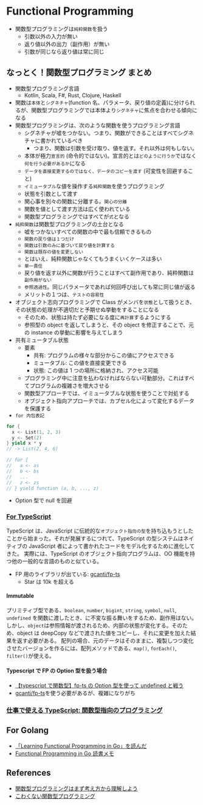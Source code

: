 # Functional Programming

- 関数型プログラミングは`純粋関数`を扱う
  - 引数以外の入力が無い
  - 返り値以外の出力（副作用）が無い
  - 引数が同じなら返り値は常に同じ

## なっとく！関数型プログラミング まとめ

- 関数型プログラミング言語
  - Kotlin, Scala, F#, Rust, Clojure, Haskell
- 関数は`本体`と`シグネチャ`(function 名、パラメータ、戻り値の定義)に分けられるが、関数型プログラミングでは本体より`シグネチャ`に焦点を合わせる傾向になる
- 関数型プログラミングは、次のような関数を使うプログラミング言語
  - シグネチャが嘘をつかない。つまり、関数ができることはすべてシグネチャに書かれているべき
    - つまり、関数は引数を受け取り、値を返す。それ以外は何もしない。
  - 本体が極力`宣言的` (命令的ではない)。宣言的とは`どのように行うか`ではなく`何を行う必要があるか`になる
  - `データを直接変更するのではなく、データのコピーを渡す` (可変性を回避すること)
  - `イミュータブル`な値を操作する`純粋関数`を使うプログラミング
  - 状態を引数として渡す
  - 関心事を別々の関数に分離する。`関心の分離`
  - 関数を値として渡す方法は広く使われている
  - 関数型プログラミングではすべてが`式`となる
- `純粋関数`は関数型プログラミングの土台となる
  - 嘘をつかないすべての関数の中で最も信頼できるもの
  - `関数の戻り値は１つだけ`
  - `関数は引数のみに基づいて戻り値を計算する`
  - `関数は既存の値を変更しない`
  - とはいえ、純粋関数じゃなくてもうまくいくケースは多い
  - `単一責任`
  - 戻り値を返す以外に関数が行うことはすべて副作用であり、純粋関数は`副作用がない`
  - `参照透過性`。同じパラメータであれば何回呼び出しても常に同じ値が返る
  - メリットの１つは、`テストの容易性`
- オブジェクト志向プログラミングで Class がメンバを`状態`として扱うとき、その状態の処理が不適切だと予期せぬ挙動をすることになる
  - そのため、状態は持たず必要になる度に`再計算`するようにする
  - 参照型の object を返してしまうと、その object を修正することで、元の instance の挙動に影響を与えてしまう
- 共有ミュータブル状態
  - 要素
    - 共有: プログラムの様々な部分からこの値にアクセスできる
    - ミュータブル: この値を直接変更できる
    - 状態: この値は 1 つの場所に格納され、アクセス可能
  - プログラミング中に注意を払わなければならない可動部分。これはすべてプログラムの複雑さを増大させる
  - 関数型アプローチでは、イミュータブルな状態を使うことで対処する
  - オブジェクト指向アプローチでは、カプセル化によって変化するデータを保護する
- `for 内包表記`

```scala
for {
  x <- List(1, 2, 3)
  y <- Set(2)
} yield x * y
// -> List(2, 4, 6)

// for {
//   a <- as
//   b <- bs
//   ...
//   z <- zs
// } yield function (a, b, ..., z)
```

- Option 型で null を回避

### [For TypeScript](https://www.typescriptlang.org/docs/handbook/typescript-in-5-minutes-func.html)

TypeScript は、JavaScript に伝統的な`オブジェクト指向の型`を持ち込もうとしたことから始まった。それが発展するにつれて、TypeScript の型システムはネイティブの JavaScript 者によって書かれたコードをモデル化するために進化してきた。
実際には、TypeScript のオブジェクト指向プログラムは、OO 機能を持つ他の一般的な言語のものと似ている。

- FP 用のライブラリが出ている: [gcanti/fp-ts](https://github.com/gcanti/fp-ts)
  - Star は 10k を超える

#### Immutable

プリミティブ型である、`boolean`, `number`, `bigint`, `string`, `symbol`, `null`, `undefined` を関数に渡したとき、に不変な振る舞いをするため、副作用はない。しかし、`object`は参照情報が渡されるため、内部の状態が変化する。そのため、object は deepCopy などで渡された値をコピーし、それに変更を加えた結果を返す必要がある。
配列の場合、元のデータはそのままに、複製しつつ変化させたバージョンを作るには、配列メソッドである、`map()`, `forEach()`, `filter()`が使える。

#### Typescript で FP の Option 型を扱う場合

- [【typescript で関数型】fp-ts の Option 型を使って undefined と戦う](https://aknow2.hatenablog.com/entry/2019/03/26/142409)
- [gcanti/fp-ts](https://github.com/gcanti/fp-ts)を使う必要があるが、複雑になりがち

### [仕事で使える TypeScript: 関数型指向のプログラミング](https://future-architect.github.io/typescript-guide/functional.html)

## For Golang

- [「Learning Functional Programming in Go」を読んだ](https://shinharad.hateblo.jp/entry/2018/08/30/172151)
- [Functional Programming in Go 読書メモ](https://zenn.dev/ta_toshio/scraps/7b3e66fd311a70)

## References

- [関数型プログラミングはまず考え方から理解しよう](https://qiita.com/stkdev/items/5c021d4e5d54d56b927c)
- [こわくない関数型プログラミング](https://zenn.dev/tockri/books/dcaf6c55e64448)
